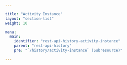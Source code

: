 ```yaml
---

title: "Activity Instance"
layout: "section-list"
weight: 10

menu:
  main:
    identifier: "rest-api-history-activity-instance"
    parent: "rest-api-history"
    pre: "`/history/activity-instance` (Subresource)"

---
```

